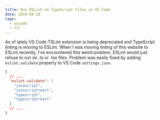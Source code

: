 ```yaml
---
title: Run ESLint on TypeScript files in VS Code
date: 2019-09-10
tags:
  - vscode
  - til
---
```


As of lately VS Code TSLint extension is being deprecated and TypeScript linting is moving to ESLint. When I was moving linting of this website to ESLint recently, I've encountered this weird problem. ESLint would just refuse to run on .ts or .tsx files. Problem was easily fixed by adding `eslint.validate` property to VS Code `settings.json`.

```json
{
  // ...
  "eslint.validate": [
    "javascript",
    "javascriptreact",
    "typescript",
    "typescriptreact"
  ]
  // ...
}
```
